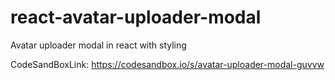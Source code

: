 # react-avatar-uploader-modal
Avatar uploader modal in react with styling 

CodeSandBoxLink:
https://codesandbox.io/s/avatar-uploader-modal-guvvw

